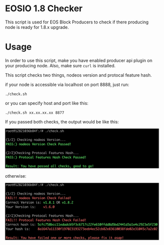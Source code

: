 # EOSIO 1.8 Checker

This script is used for EOS Block Producers to check if there producing node is ready for 1.8.x upgrade.

# Usage


In order to use this script, make you have enabled producer api plugin on your producing node. Also, make sure `curl` is installed.

This script checks two things, nodeos version and protocal feature hash.

if your node is accessible via localhost on port 8888, just run:

```
./check.sh
```

or you can specify host and port like this:

```
./check.sh xx.xx.xx.xx 8877
```

If you passed both checks, the output would be like this:

  <img src="./Success.png">

otherwise:

  <img src="./Fail.png">



